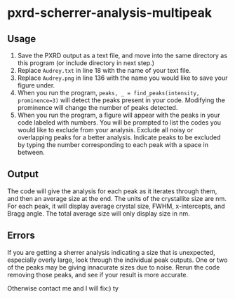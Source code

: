 # pxrd-scherrer-analysis-multipeak

## Usage
1. Save the PXRD output as a text file, and move into the same directory as this program (or include directory in next step.)
2. Replace `Audrey.txt` in line 18 with the name of your text file.
3. Replace `Audrey.png` in line 136 with the name you would like to save your figure under.
4. When you run the program, `peaks, _ = find_peaks(intensity, prominence=3)` will detect the peaks present in your code. Modifying the prominence will change the number of peaks detected.
5. When you run the program, a figure will appear with the peaks in your code labeled with numbers. You will be prompted to list the codes you would like to exclude from your analysis. Exclude all noisy or overlapping peaks for a better analysis. Indicate peaks to be excluded by typing the number corresponding to each peak with a space in between.

## Output
The code will give the analysis for each peak as it iterates through them, and then an average size at the end. The units of the crystallite size are nm. For each peak, it will display average crystal size, FWHM, x-intercepts, and Bragg angle. The total average size will only display size in nm. 

## Errors
If you are getting a sherrer analysis indicating a size that is unexpected, especially overly large, look through the individual peak outputs. One or two of the peaks may be giving innacurate sizes due to noise. Rerun the code removing those peaks, and see if your result is more accurate. 

Otherwise contact me and I will fix:) ty